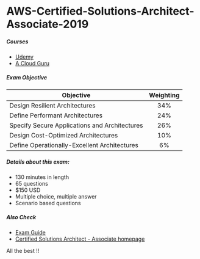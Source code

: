 
# AWS-Certified-Solutions-Architect-Associate-2019

##### Courses

* [Udemy](https://www.udemy.com/aws-certified-solutions-architect-associate/)
* [A Cloud Guru](https://learn.acloud.guru/course/aws-certified-solutions-architect-associate/)


##### Exam Objective 

| Objective     | Weighting                           |
| ------------- |:-----------------------------------:|
| Design Resilient Architectures                | 34% |
| Define Performant Architectures                | 24% |
| Specify Secure Applications and Architectures | 26% |
| Design Cost-Optimized Architectures           | 10% |
| Define Operationally-Excellent Architectures  | 6%  |

##### Details about this exam:

- 130 minutes in length
- 65 questions
- $150 USD
- Multiple choice, multiple answer
- Scenario based questions

##### Also Check 
* [Exam Guide](https://d1.awsstatic.com/training-and-certification/docs-sa-assoc/AWS_Certified_Solutions_Architect_Associate-Exam_Guide_EN_1.8.pdf)
* [Certified Solutions Architect - Associate homepage](https://aws.amazon.com/certification/certified-solutions-architect-associate/) 

All the best !!
